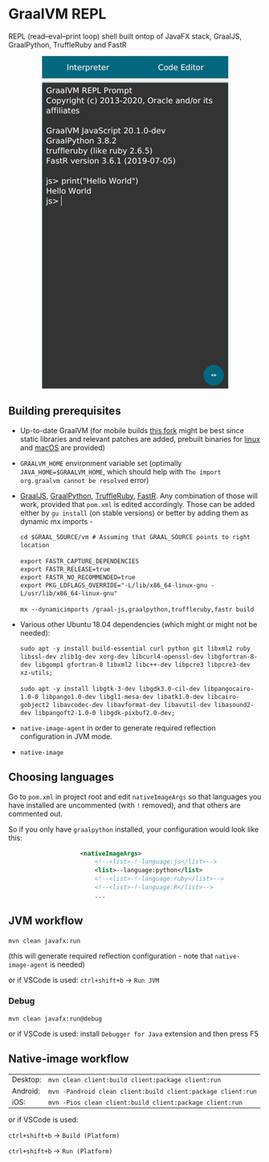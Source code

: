 # GraalVM REPL
REPL (read–eval–print loop) shell built ontop of JavaFX stack, GraalJS, GraalPython, TruffleRuby and FastR

<center> 

![GraalVM REPL](preview.png)

</center>

## Building prerequisites
* Up-to-date GraalVM (for mobile builds [this fork](https://github.com/gluonhq/graal) might be best since static libraries and relevant patches are added, prebuilt binaries for [linux](https://download2.gluonhq.com/substrate/graalvm/graalvm-svm-linux-20.1.0-latest.zip) and [macOS](https://download2.gluonhq.com/substrate/graalvm/graalvm-svm-darwin-20.1.0-latest.zip) are provided)
* `GRAALVM_HOME` environment variable set (optimally `JAVA_HOME=$GRAALVM_HOME`, which should help with `The import org.graalvm cannot be resolved` error)
* [GraalJS](https://github.com/graalvm/graaljs), [GraalPython](https://github.com/graalvm/graalpython), [TruffleRuby](https://github.com/oracle/truffleruby), [FastR](https://github.com/oracle/fastr). Any combination of those will work, provided that `pom.xml` is edited accordingly. Those can be added either by `gu install` (on stable versions) or better by adding them as dynamic mx imports - 

      cd $GRAAL_SOURCE/vm # Assuming that GRAAL_SOURCE points to right location

      export FASTR_CAPTURE_DEPENDENCIES
      export FASTR_RELEASE=true
      export FASTR_NO_RECOMMENDED=true
      export PKG_LDFLAGS_OVERRIDE="-L/lib/x86_64-linux-gnu -L/usr/lib/x86_64-linux-gnu"

      mx --dynamicimports /graal-js,graalpython,truffleruby,fastr build


* Various other Ubuntu 18.04 dependencies (which might or might not be needed):

      sudo apt -y install build-essential curl python git libxml2 ruby libssl-dev zlib1g-dev xorg-dev libcurl4-openssl-dev libgfortran-8-dev libgomp1 gfortran-8 libxml2 libc++-dev libpcre3 libpcre3-dev xz-utils;

      sudo apt -y install libgtk-3-dev libgdk3.0-cil-dev libpangocairo-1.0-0 libpango1.0-dev libgl1-mesa-dev libatk1.0-dev libcairo-gobject2 libavcodec-dev libavformat-dev libavutil-dev libasound2-dev libpangoft2-1.0-0 libgdk-pixbuf2.0-dev;

* `native-image-agent` in order to generate required reflection configuration in JVM mode.
* `native-image`

## Choosing languages
Go to `pom.xml` in project root and edit `nativeImageArgs` so that languages you have installed are uncommented (with `!` removed), and that others are commented out. 

So if you only have `graalpython` installed, your configuration would look like this:
```xml
                    <nativeImageArgs>
                        <!--<list>-!-language:js</list>-->
                        <list>--language:python</list>
                        <!--<list>-!-language:ruby</list>-->
                        <!--<list>-!-language:R</list>-->
                        ...
```
## JVM workflow
` mvn clean javafx:run `

(this will generate required reflection configuration - note that `native-image-agent` is needed)

or if VSCode is used: `ctrl+shift+b` -> `Run JVM`
### Debug
`mvn clean javafx:run@debug`

or if VSCode is used: install `Debugger for Java` extension and then press F5

## Native-image workflow
|          	|   |
|----------	|---|
| Desktop: 	|`mvn clean client:build client:package client:run`|
| Android: 	|`mvn -Pandroid clean client:build client:package client:run`|
| iOS:      |`mvn -Pios clean client:build client:package client:run`|

or if VSCode is used: 

`ctrl+shift+b` -> `Build (Platform)`

`ctrl+shift+b` -> `Run (Platform)`